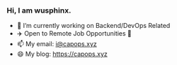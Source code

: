 <!-- <a href="https://github.com/wusphinx">
  <img height="225" src="https://github-readme-stats-funl-c31oymf47-wusphinx.vercel.app/api?username=wusphinx&show_icons=true&theme=dark&include_all_commits=true&count_private=true"/>
  <img height="225" src="https://github-readme-stats-funl-c31oymf47-wusphinx.vercel.app/api/top-langs/?username=wusphinx&theme=dark"/>
</a> -->

### Hi, I am wusphinx.

- 🔭 I’m currently working on Backend/DevOps Related
- ✈️ Open to Remote Job Opportunities 🍻
- 📫 My email: i@capops.xyz
- 😄 My blog: https://capops.xyz

